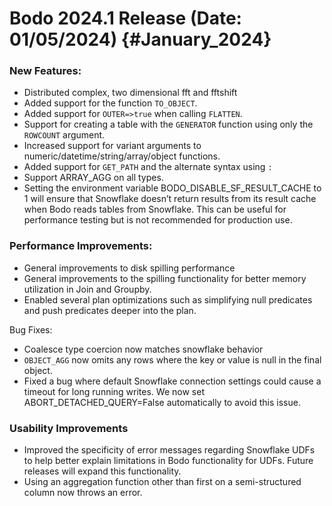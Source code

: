 
Bodo 2024.1 Release (Date: 01/05/2024) {#January_2024}
========================================

### New Features:

- Distributed complex, two dimensional fft and fftshift
- Added support for the function `TO_OBJECT`.
- Added support for `OUTER=>true` when calling `FLATTEN`.
- Support for creating a table with the `GENERATOR` function using only the `ROWCOUNT` argument.
- Increased support for variant arguments to numeric/datetime/string/array/object functions.
- Added support for `GET_PATH` and the alternate syntax using `:`
- Support ARRAY_AGG on all types.
- Setting the environment variable BODO_DISABLE_SF_RESULT_CACHE to 1 will ensure that Snowflake doesn’t return results from its result cache when Bodo reads tables from Snowflake. This can be useful for performance testing but is not recommended for production use.


### Performance Improvements:

- General improvements to disk spilling performance
- General improvements to the spilling functionality for better memory utilization in Join and Groupby.
- Enabled several plan optimizations such as simplifying null predicates and push predicates deeper into the plan.

Bug Fixes:
- Coalesce type coercion now matches snowflake behavior
- `OBJECT_AGG` now omits any rows where the key or value is null in the final object.
- Fixed a bug where default Snowflake connection settings could cause a timeout for long running writes. We now set ABORT_DETACHED_QUERY=False automatically to avoid this issue.

### Usability Improvements

- Improved the specificity of error messages regarding Snowflake UDFs to help better explain limitations in Bodo functionality for UDFs. Future releases will expand this functionality.
- Using an aggregation function other than first on a semi-structured column now throws an error.
